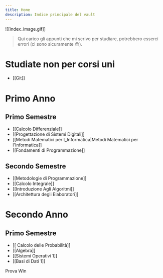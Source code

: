 ```yaml
---
title: Home
description: Indice principale del vault
---
```


![[index_image.gif]]

> Qui carico gli appunti che mi scrivo per studiare, potrebbero esserci errori (ci sono sicuramente 😔).

# Studiate non per corsi uni

- [[Git]]

# Primo Anno

## Primo Semestre

- [[Calcolo Differenziale]]
- [[Progettazione di Sistemi Digitali]]
- [[Metodi Matematici per l_Informatica|Metodi Matematici per l'Informatica]]
- [[Fondamenti di Programmazione]]

## Secondo Semestre

- [[Metodologie di Programmazione]]
- [[Calcolo Integrale]]
- [[Introduzione Agli Algoritmi]]
- [[Architettura degli Elaboratori]]

# Secondo Anno

## Primo Semestre

- [[ Calcolo delle Probabilità]]
- [[Algebra]]
- [[Sistemi Operativi 1]]
- [[Basi di Dati 1]]


Prova Win